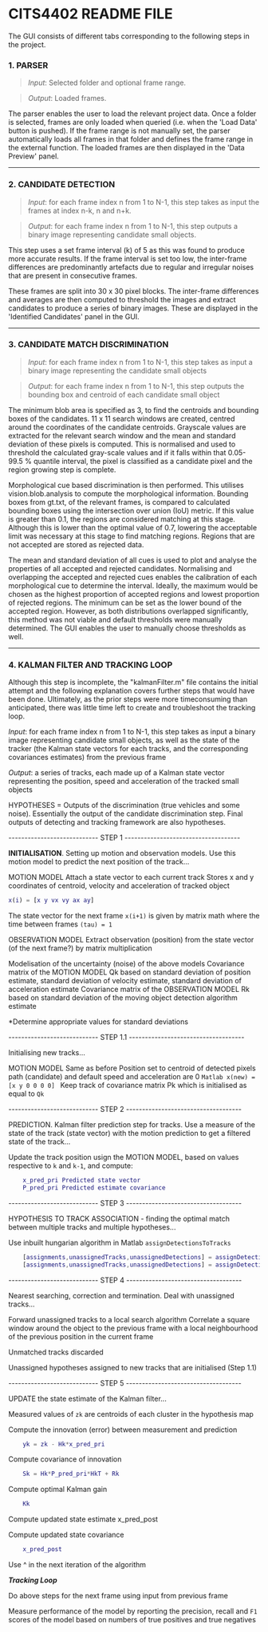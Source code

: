 # CITS4402 README FILE

The GUI consists of different tabs corresponding to the following steps in the project.

### **1. PARSER**

> _Input_: Selected folder and optional frame range.

> _Output_: Loaded frames.

The parser enables the user to load the relevant project data. Once a folder is selected, frames are only loaded when queried (i.e. when the 'Load Data' button is pushed). If the frame range is not manually set, the parser automatically loads all frames in that folder and defines the frame range in the external function. The loaded frames are then displayed in the 'Data Preview' panel. 

---

### **2. CANDIDATE DETECTION**
> _Input_: for each frame index n from 1 to N-1, this step takes as input the frames at index n-k, n and n+k. 

> _Output_: for each frame index n from 1 to N-1, this step outputs a binary image representing candidate small objects.

This step uses a set frame interval (k) of 5 as this was found to produce more accurate results. If the frame interval is set too low, the inter-frame differences are predominantly artefacts due to regular and irregular noises that are present in consecutive frames. 

These frames are split into 30 x 30 pixel blocks. The inter-frame differences and averages are then computed to threshold the images and extract candidates to produce a series of binary images. These are displayed in the 'Identified Candidates' panel in the GUI. 

---

### **3. CANDIDATE MATCH DISCRIMINATION**
> _Input_: for each frame index n from 1 to N-1, this step takes as input a binary image representing the candidate small objects

> _Output_: for each frame index n from 1 to N-1, this step outputs the bounding box and centroid of each candidate small object

The minimum blob area is specified as 3, to find the centroids and bounding boxes of the candidates. 11 x 11 search windows are created, centred around the coordinates of the candidate centroids. Grayscale values are extracted for the relevant search window and the mean and standard deviation of these pixels is computed. This is normalised and used to threshold the calculated gray-scale values and if it falls within that 0.05-99.5 % quantile interval, the pixel is classified as a candidate pixel and the region growing step is complete. 

Morphological cue based discrimination is then performed. This utilises vision.blob.analysis to compute the morphological information. Bounding boxes from gt.txt, of the relevant frames, is compared to calculated bounding boxes using the intersection over union (IoU) metric. If this value is greater than 0.1, the regions are considered matching at this stage. Although this is lower than the optimal value of 0.7, lowering the acceptable limit was necessary at this stage to find matching regions. Regions that are not accepted are stored as rejected data. 

The mean and standard deviation of all cues is used to plot and analyse the properties of all accepted and rejected candidates. Normalising and overlapping the accepted and rejected cues enables the calibration of each morphological cue to determine the interval. Ideally, the maximum would be chosen as the highest proportion of accepted regions and lowest proportion of rejected regions. The minimum can be set as the lower bound of the accepted region. However, as both distributions overlapped significantly, this method was not viable and default thresholds were manually determined. The GUI enables the user to manually choose thresholds as well. 

---

### **4. KALMAN FILTER AND TRACKING LOOP**

Although this step is incomplete, the "kalmanFilter.m" file contains the initial attempt and the following explanation covers further steps that would have been done. Ultimately, as the prior steps were more timeconsuming than anticipated, there was little time left to create and troubleshoot the tracking loop. 

_Input_: for each frame index n from 1 to N-1, this step takes as input a binary image representing candidate small objects, as well as the state of the tracker (the Kalman state vectors for each tracks, and the corresponding covariances estimates) from the previous frame

_Output_: a series of tracks, each made up of a Kalman state vector representing the position, speed and acceleration of the tracked small objects

HYPOTHESES = Outputs of the discrimination (true vehicles and some noise). Essentially the output of the candidate discrimination step. Final outputs of detecting and tracking framework are also hypotheses. 


---------------------------- STEP 1 ------------------------------------


**INITIALISATION**. Setting up motion and observation models. Use this motion model to predict the next position of the track...


MOTION MODEL Attach a state vector to each current track 
    Stores x and y coordinates of centroid, velocity and acceleration of tracked object
    
```Matlab
x(i) = [x y vx vy ax ay]
```

The state vector for the next frame `x(i+1)` is given by matrix math where the time between frames `(tau) = 1`


OBSERVATION MODEL Extract observation (position) from the state vector (of the next frame?) by matrix multiplication


Modelisation of the uncertainty (noise) of the above models 
Covariance matrix of the MOTION MODEL
	Qk based on standard deviation of position estimate, standard deviation of velocity estimate, standard deviation of acceleration estimate
Covariance matrix of the OBSERVATION MODEL
	Rk based on standard deviation of the moving object detection algorithm estimate 


*Determine appropriate values for standard deviations

---------------------------- STEP 1.1 ------------------------------------


Initialising new tracks... 


MOTION MODEL Same as before 
    Position set to centroid of detected pixels path (candidate) and
    default speed and acceleration are 0
	```Matlab
	x(new) = [x y 0 0 0 0]
	```
Keep track of covariance matrix Pk which is initialised as equal to `Qk`


---------------------------- STEP 2 ------------------------------------

PREDICTION. Kalman filter prediction step for tracks. Use a measure of the state of
the track (state vector) with the motion prediction to get a filtered
state of the track...


Update the track position usign the MOTION MODEL, based on values respective
to `k` and `k-1`, and compute:
```Matlab
    x_pred_pri Predicted state vector 
    P_pred_pri Predicted estimate covariance 
```


---------------------------- STEP 3 ------------------------------------

HYPOTHESIS TO TRACK ASSOCIATION - finding the optimal match between
multiple tracks and multiple hypotheses...


Use inbuilt hungarian algorithm in Matlab `assignDetectionsToTracks`
```Matlab
    [assignments,unassignedTracks,unassignedDetections] = assignDetectionsToTracks(costMatrix,costOfNonAssignment)
    [assignments,unassignedTracks,unassignedDetections] = assignDetectionsToTracks(costMatrix,unassignedTrackCost,unassignedDetectionCost)
```


---------------------------- STEP 4 ------------------------------------

Nearest searching, correction and termination. Deal with unassigned tracks...


Forward unassigned tracks to a local search algorithm 
    Correlate a square window around the object to the previous frame
    with a local neighbourhood of the previous position in the current
    frame 


Unmatched tracks discarded 


Unassigned hypotheses assigned to new tracks that are initialised (Step
1.1)


---------------------------- STEP 5 ------------------------------------

UPDATE the state estimate of the Kalman filter...


Measured values of `zk` are centroids of each cluster in the hypothesis map


Compute the innovation (error) between measurement and prediction
```Matlab
    yk = zk - Hk*x_pred_pri
```


Compute covariance of innovation
```Matlab
    Sk = Hk*P_pred_pri*HkT + Rk
```


Compute optimal Kalman gain
```Matlab
    Kk
```


Compute updated state estimate 
    x_pred_post


Compute updated state covariance
```Matlab
    x_pred_post
```


Use ^ in the next iteration of the algorithm 



_**Tracking Loop**_


Do above steps for the next frame using input from previous frame


Measure performance of the model by reporting the precision, recall and
`F1` scores of the model based on numbers of true positives and true
negatives 
